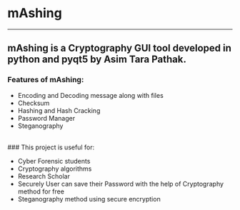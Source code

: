 # mAshing
---
## mAshing is a Cryptography GUI tool developed in python and pyqt5 by Asim Tara Pathak.

### Features of mAshing:

- Encoding and Decoding message along with files
- Checksum
- Hashing and Hash Cracking
- Password Manager
- Steganography
<br>
### This project is useful for:

- Cyber Forensic students
- Cryptography algorithms
- Research Scholar
- Securely User can save their Password with the help of Cryptography method for free
- Steganography method using secure encryption
